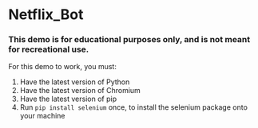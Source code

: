 # Netflix_Bot

### This demo is for educational purposes only, and is not meant for recreational use.

For this demo to work, you must:

1. Have the latest version of Python
2. Have the latest version of Chromium
3. Have the latest version of pip
4. Run `pip install selenium` once, to install the selenium package onto your machine
